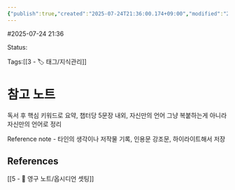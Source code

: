 ```yaml
---
{"publish":true,"created":"2025-07-24T21:36:00.174+09:00","modified":"2025-08-01T00:19:45.517+09:00","cssclasses":""}
---
```


#2025-07-24 21:36

Status: 

Tags:[[3 - 🏷️ 태그/지식관리]]

# 참고 노트

독서 후 핵심 키워드로 요약, 챕터당 5문장 내외, 자신만의 언어
그냥 복붙하는게 아니라 자신만의 언어로 정리

Reference note
	- 타인의 생각이나 저작물 기록, 인용문 강조문, 하이라이트해서 저장
## References
 [[5 - 💎 영구 노트/옵시디언 셋팅]]